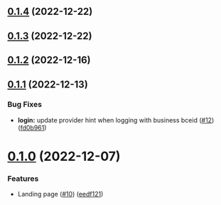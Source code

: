 ## [0.1.4](https://github.com/bcgov/nr-frontend-starting-app/compare/v0.1.3...v0.1.4) (2022-12-22)



## [0.1.3](https://github.com/bcgov/nr-frontend-starting-app/compare/v0.1.2...v0.1.3) (2022-12-22)



## [0.1.2](https://github.com/bcgov/nr-frontend-starting-app/compare/v0.1.1...v0.1.2) (2022-12-16)



## [0.1.1](https://github.com/bcgov/nr-frontend-starting-app/compare/v0.1.0...v0.1.1) (2022-12-13)


### Bug Fixes

* **login:** update provider hint when logging with business bceid ([#12](https://github.com/bcgov/nr-frontend-starting-app/issues/12)) ([fd0b961](https://github.com/bcgov/nr-frontend-starting-app/commit/fd0b961604ab9820bb9076b634ee7cf0af30436e))



# [0.1.0](https://github.com/bcgov/nr-frontend-starting-app/compare/eedf121e2450fe9763830eec90f6ef5f1415c660...v0.1.0) (2022-12-07)


### Features

* Landing page ([#10](https://github.com/bcgov/nr-frontend-starting-app/issues/10)) ([eedf121](https://github.com/bcgov/nr-frontend-starting-app/commit/eedf121e2450fe9763830eec90f6ef5f1415c660))



